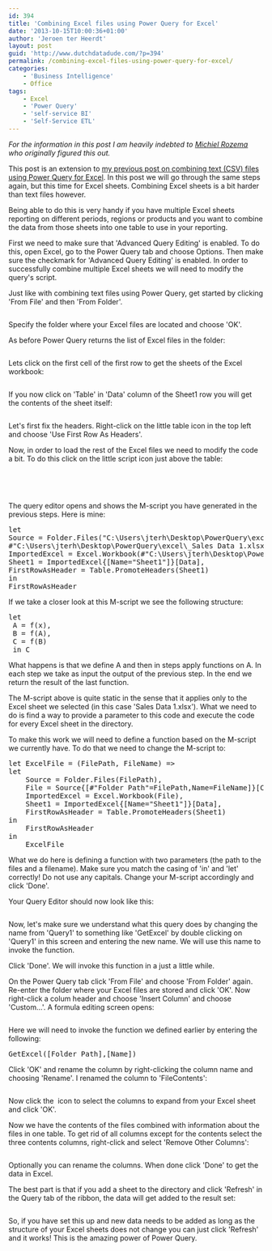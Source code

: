 ```yaml
---
id: 394
title: 'Combining Excel files using Power Query for Excel'
date: '2013-10-15T10:00:36+01:00'
author: 'Jeroen ter Heerdt'
layout: post
guid: 'http://www.dutchdatadude.com/?p=394'
permalink: /combining-excel-files-using-power-query-for-excel/
categories:
    - 'Business Intelligence'
    - Office
tags:
    - Excel
    - 'Power Query'
    - 'self-service BI'
    - 'Self-Service ETL'
---
```


<em>For the information in this post I am heavily indebted to <a href="https://microsoft-my.sharepoint.com/personal/jterh_microsoft_com/Documents/Blog/nl.linkedin.com/pub/michiel-rozema/0/987/85a">Michiel Rozema</a> who originally figured this out.</em>

This post is an extension to <a href="http://www.dutchdatadude.com/combining-text-csv-files-using-power-query-for-excel">my previous post on combining text (CSV) files using Power Query for Excel</a>. In this post we will go through the same steps again, but this time for Excel sheets. Combining Excel sheets is a bit harder than text files however.

Being able to do this is very handy if you have multiple Excel sheets reporting on different periods, regions or products and you want to combine the data from those sheets into one table to use in your reporting.

First we need to make sure that 'Advanced Query Editing' is enabled. To do this, open Excel, go to the Power Query tab and choose Options. Then make sure the checkmark for 'Advanced Query Editing' is enabled. In order to successfully combine multiple Excel sheets we will need to modify the query's script.

Just like with combining text files using Power Query, get started by clicking 'From File' and then 'From Folder'.

<img alt="" src="../wp-content/uploads/2013/10/100413_1503_CombiningEx1.png" />

Specify the folder where your Excel files are located and choose 'OK'.

As before Power Query returns the list of Excel files in the folder:

<img alt="" src="../wp-content/uploads/2013/10/100413_1503_CombiningEx2.png" />

Lets click on the first cell of the first row to get the sheets of the Excel workbook:

<img alt="" src="../wp-content/uploads/2013/10/100413_1503_CombiningEx3.png" />

If you now click on 'Table' in 'Data' column of the Sheet1 row you will get the contents of the sheet itself:

<img alt="" src="../wp-content/uploads/2013/10/100413_1503_CombiningEx4.png" />

Let's first fix the headers. Right-click on the little table icon in the top left and choose 'Use First Row As Headers'.

Now, in order to load the rest of the Excel files we need to modify the code a bit. To do this click on the little script icon just above the table:

<img alt="" src="../wp-content/uploads/2013/10/100413_1503_CombiningEx5.png" align="left" />

&nbsp;

&nbsp;

The query editor opens and shows the M-script you have generated in the previous steps. Here is mine:
<pre>let
Source = Folder.Files("C:\Users\jterh\Desktop\PowerQuery\excel"),
#"C:\Users\jterh\Desktop\PowerQuery\excel\_Sales Data 1.xlsx" = Source{[#"Folder Path"="C:\Users\jterh\Desktop\PowerQuery\excel\",Name="Sales Data 1.xlsx"]}[Content],
ImportedExcel = Excel.Workbook(#"C:\Users\jterh\Desktop\PowerQuery\excel\_Sales Data 1.xlsx"),
Sheet1 = ImportedExcel{[Name="Sheet1"]}[Data],
FirstRowAsHeader = Table.PromoteHeaders(Sheet1)
in
FirstRowAsHeader</pre>
If we take a closer look at this M-script we see the following structure:
<pre>let
 A = f(x),
 B = f(A),
 C = f(B)
 in C</pre>
What happens is that we define A and then in steps apply functions on A. In each step we take as input the output of the previous step. In the end we return the result of the last function.

The M-script above is quite static in the sense that it applies only to the Excel sheet we selected (in this case 'Sales Data 1.xlsx'). What we need to do is find a way to provide a parameter to this code and execute the code for every Excel sheet in the directory.

To make this work we will need to define a function based on the M-script we currently have. To do that we need to change the M-script to:
<pre class="lang:sh decode:true">let ExcelFile = (FilePath, FileName) =&gt;
let
    Source = Folder.Files(FilePath),
    File = Source{[#"Folder Path"=FilePath,Name=FileName]}[Content],
    ImportedExcel = Excel.Workbook(File),
    Sheet1 = ImportedExcel{[Name="Sheet1"]}[Data],
    FirstRowAsHeader = Table.PromoteHeaders(Sheet1)
in
    FirstRowAsHeader
in
    ExcelFile</pre>
What we do here is defining a function with two parameters (the path to the files and a filename). Make sure you match the casing of 'in' and 'let' correctly! Do not use any capitals. Change your M-script accordingly and click 'Done'.

Your Query Editor should now look like this:

<img alt="" src="../wp-content/uploads/2013/10/100413_1503_CombiningEx6.png" />

Now, let's make sure we understand what this query does by changing the name from 'Query1' to something like 'GetExcel' by double clicking on 'Query1' in this screen and entering the new name. We will use this name to invoke the function.

Click 'Done'. We will invoke this function in a just a little while.

On the Power Query tab click 'From File' and choose 'From Folder' again. Re-enter the folder where your Excel files are stored and click 'OK'. Now right-click a colum header and choose 'Insert Column' and choose 'Custom…'. A formula editing screen opens:

<img alt="" src="../wp-content/uploads/2013/10/100413_1503_CombiningEx7.png" />

Here we will need to invoke the function we defined earlier by entering the following:
<pre>GetExcel([Folder Path],[Name])</pre>
Click 'OK' and rename the column by right-clicking the column name and choosing 'Rename'. I renamed the column to 'FileContents':

<img alt="" src="../wp-content/uploads/2013/10/100413_1503_CombiningEx8.png" />

Now click the <img alt="" src="../wp-content/uploads/2013/10/100413_1503_CombiningEx9.png" /> icon to select the columns to expand from your Excel sheet and click 'OK'.

Now we have the contents of the files combined with information about the files in one table. To get rid of all columns except for the contents select the three contents columns, right-click and select 'Remove Other Columns':

<img alt="" src="../wp-content/uploads/2013/10/100413_1503_CombiningEx10.png" />

Optionally you can rename the columns. When done click 'Done' to get the data in Excel.

The best part is that if you add a sheet to the directory and click 'Refresh' in the Query tab of the ribbon, the data will get added to the result set:

<img alt="" src="../wp-content/uploads/2013/10/100413_1503_CombiningEx11.png" />

So, if you have set this up and new data needs to be added as long as the structure of your Excel sheets does not change you can just click 'Refresh' and it works! This is the amazing power of Power Query.

&nbsp;

&nbsp;

&nbsp;

&nbsp;